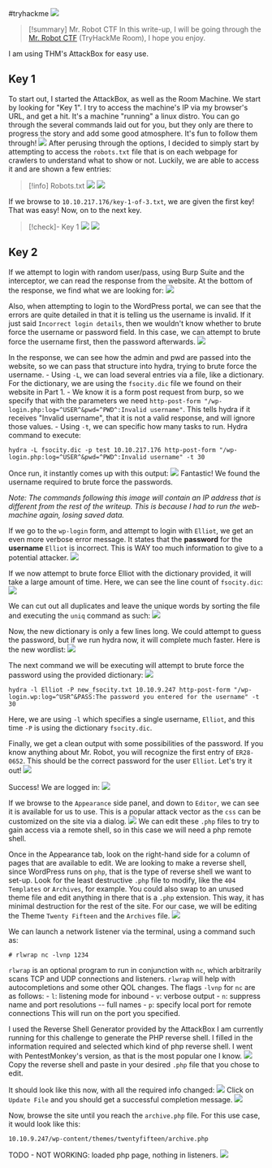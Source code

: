 #tryhackme 
![](mrrobot-room-logo.png)
> [!summary] Mr. Robot CTF
> In this write-up, I will be going through the [Mr. Robot CTF](https://tryhackme.com/r/room/mrrobot) (TryHackMe Room), I hope you enjoy.

I am using THM's AttackBox for easy use.
## Key 1
To start out, I started the AttackBox, as well as the Room Machine. We start by looking for "Key 1". I try to access the machine's IP via my browser's URL, and get a hit. It's a machine "running" a linux distro. You can go through the several commands laid out for you, but they only are there to progress the story and add some good atmosphere. It's fun to follow them through!
	![](Fsociety%20machine.png)
After perusing through the options, I decided to simply start by attempting to access the `robots.txt` file that is on each webpage for crawlers to understand what to show or not. Luckily, we are able to access it and are shown a few entries:
> [!info] Robots.txt
![](robots.txt%20url.png)
![](robots%20dir.png)

If we browse to `10.10.217.176/key-1-of-3.txt`, we are given the first key! That was easy! Now, on to the next key.
> [!check]- Key 1
> ![](key1-url.png)
> ![](key1-mr-robot.png)

## Key 2
If we attempt to login with random user/pass, using Burp Suite and the interceptor, we can read the response from the website. At the bottom of the response, we find what we are looking for: 
	![](userpass%20hardcode.png)

Also, when attempting to login to the WordPress portal, we can see that the errors are quite detailed in that it is telling us the username is invalid. If it just said `Incorrect login details`, then we wouldn't know whether to brute force the username or password field. In this case, we can attempt to brute force the username first, then the password afterwards.
	![](invalid%20username.png)

In the response, we can see how the admin and pwd are passed into the website, so we can pass that structure into hydra, trying to brute force the username. 
	- Using `-L`, we can load several entries via a file, like a dictionary. For the dictionary, we are using the `fsocity.dic` file we found on their website in Part 1. 
	- We know it is a form post request from burp, so we specify that with the parameters we need `http-post-form "/wp-login.php:log=^USER^&pwd=^PWD^:Invalid username"`. 
		This tells hydra if it receives "Invalid username", that it is not a valid response, and will ignore those values. 
	- Using `-t`, we can specific how many tasks to run.
	Hydra command to execute: 
```
hydra -L fsocity.dic -p test 10.10.217.176 http-post-form "/wp-login.php:log=^USER^&pwd=^PWD^:Invalid username" -t 30
```

Once run, it instantly comes up with this output:
![](hydra%20output%20for%20username.png)
Fantastic! We found the username required to brute force the passwords. 

*Note: The commands following this image will contain an IP address that is different from the rest of the writeup. This is because I had to run the web-machine again, losing saved data.*

If we go to the `wp-login` form, and attempt to login with `Elliot`, we get an even more verbose error message. It states that the **password** for the **username** `Elliot` is incorrect. This is WAY too much information to give to a potential attacker.
	![](incorrect%20password%20for%20username.png)

If we now attempt to brute force Elliot with the dictionary provided, it will take a large amount of time. Here, we can see the line count of `fsocity.dic`:
	![](fsocity%20line%20count.png)

We can cut out all duplicates and leave the unique words by sorting the file and executing the `uniq` command as such: 
	![](sort%20fsocity.png)

Now, the new dictionary is only a few lines long. We could attempt to guess the password, but if we run hydra now, it will complete much faster. Here is the new wordlist:
	![](new_fsocity.dic.png)

The next command we will be executing will attempt to brute force the password using the provided dictionary:
![](hydra%20finding%20password.png)
```
hydra -l Elliot -P new_fsocity.txt 10.10.9.247 http-post-form "/wp-login.wp:log=^USR^&PASS:The password you entered for the username" -t 30
```
Here, we are using `-l` which specifies a single username, `Elliot`, and this time `-P` is using the dictionary `fsocity.dic`. 

Finally, we get a clean output with some possibilities of the password. If you know anything about Mr. Robot, you will recognize the first entry of `ER28-0652`. This should be the correct password for the user `Elliot`. Let's try it out!
![](hydra%20passwords.png)

Success! We are logged in:
	![](elliot%20dashboard.png)

If we browse to the `Appearance` side panel, and down to `Editor`, we can see it is available for us to use. This is a popular attack vector as the `css` can be customized on the site via a dialog. 
	![](appearance-editor.png)
	We can edit these `.php` files to try to gain access via a remote shell, so in this case we will need a php remote shell.

Once in the Appearance tab, look on the right-hand side for a column of pages that are available to edit. We are looking to make a reverse shell, since WordPress runs on `php`, that is the type of reverse shell we want to set-up. Look for the least destructive `.php` file to modify, like the `404 Templates` or `Archives`, for example. You could also swap to an unused theme file and edit anything in there that is a `.php` extension. This way, it has minimal destruction for the rest of the site. For our case, we will be editing the Theme `Twenty Fifteen` and the `Archives` file.
	![](php%20files%20to%20choose%20from%20to%20edit.png)

We can launch a network listener via the terminal, using a command such as:
```
# rlwrap nc -lvnp 1234
```
`rlwrap` is an optional program to run in conjunction with `nc`, which arbitrarily scans TCP and UDP connections and listeners. `rlwrap` will help with autocompletions and some other QOL changes. The flags `-lvnp` for `nc` are as follows:
	- `l`: listening mode for inbound
	- `v`: verbose output
	- `n`: suppress name and port resolutions -- full names
	- `p`: specify local port for remote connections
This will run on the port you specified.

I used the Reverse Shell Generator provided by the AttackBox I am currently running for this challenge to generate the PHP reverse shell. I filled in the information required and selected which kind of php reverse shell. I went with PentestMonkey's version, as that is the most popular one I know.
	![](reverse%20shell%20generator%20with%20settings.png)
	Copy the reverse shell and paste in your desired `.php` file that you chose to edit.

It should look like this now, with all the required info changed:
	![](pasted%20reverse%20shell%20in%20editor.png)
		Click on `Update File` and you should get a successful completion message.
		![](file%20edited%20successfully.png)

Now, browse the site until you reach the `archive.php` file. For this use case, it would look like this:
```url
10.10.9.247/wp-content/themes/twentyfifteen/archive.php
```

TODO - NOT WORKING:
loaded php page, nothing in listeners.
![](Pasted%20image%2020241021211939.png)